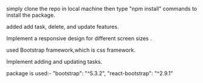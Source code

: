simply clone the repo in local machine then type "npm install" commands to install the package.

added add task, delete, and update features.

Implement a responsive design for different screen sizes .

used Bootstrap framework,which is css framework.

Implement adding and updating tasks.

package is used:-
"bootstrap": "^5.3.2",
"react-bootstrap": "^2.9.1"
    
